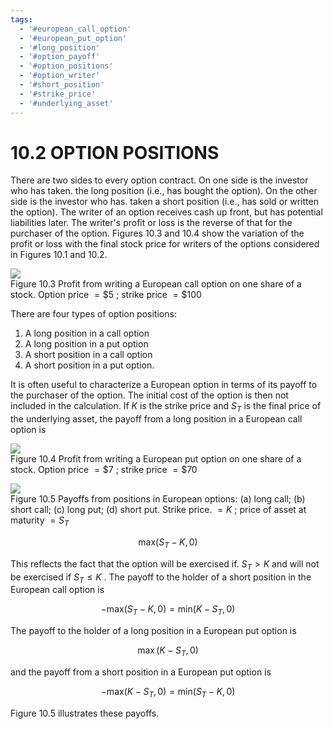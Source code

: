 ```yaml
---
tags:
  - '#european_call_option'
  - '#european_put_option'
  - '#long_position'
  - '#option_payoff'
  - '#option_positions'
  - '#option_writer'
  - '#short_position'
  - '#strike_price'
  - '#underlying_asset'
---
```

# 10.2 OPTION POSITIONS  

There are two sides to every option contract. On one side is the investor who has taken. the long position (i.e., has bought the option). On the other side is the investor who has. taken a short position (i.e., has sold or written the option). The writer of an option receives cash up front, but has potential liabilities later. The writer's profit or loss is the reverse of that for the purchaser of the option. Figures 10.3 and 10.4 show the variation of the profit or loss with the final stock price for writers of the options considered in Figures 10.1 and 10.2.  

![](ce418b26bc986d904e595ad30a5e9278d620646f5e2657e44de52239141e2a40.jpg)  
Figure 10.3  Profit from writing a European call option on one share of a stock. Option price $=\$5$ ; strike price $=\$100$  

There are four types of option positions:  

1. A long position in a call option   
2. A long position in a put option   
3. A short position in a call option   
4. A short position in a put option.  

It is often useful to characterize a European option in terms of its payoff to the purchaser of the option. The initial cost of the option is then not included in the calculation. If $K$ is the strike price and $S_{T}$ is the final price of the underlying asset, the payoff from a long position in a European call option is  

![](2b2275bd9d046516740cdb7820d8ad4b7a26fa82f64d28150e583e441ab799c9.jpg)  
Figure 10.4 Profit from writing a European put option on one share of a stock. Option price $=\$7$ ; strike price $=\$70$  

![](9a436ad4a6997cf3cee576eb78f7c4176b7e28824ffae0d3651af7b66db95d5c.jpg)  
Figure 10.5 Payoffs from positions in European options: (a) long call; (b) short call; (c) long put; (d) short put. Strike price. $=K$ ; price of asset at maturity $=S_{T}$  

$$
\mathrm{max}(S_{T}-K,0)
$$  

This reflects the fact that the option will be exercised if. $S_{T}>K$ and will not be exercised if $S_{T}\leq K$ . The payoff to the holder of a short position in the European call option is  

$$
-\mathrm{max}(S_{T}-K,0)=\mathrm{min}(K-S_{T},0)
$$  

The payoff to the holder of a long position in a European put option is  

$$
\operatorname*{max}(K-S_{T},0)
$$  

and the payoff from a short position in a European put option is  

$$
-\mathrm{max}(K-S_{T},0)=\mathrm{min}(S_{T}-K,0)
$$  

Figure 10.5 illustrates these payoffs.  
